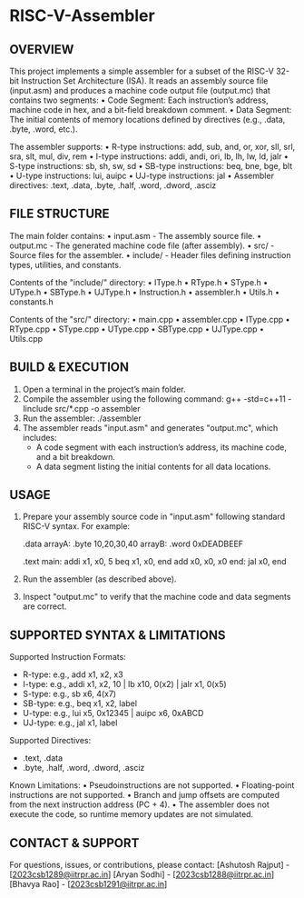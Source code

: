 # RISC-V-Assembler

OVERVIEW
--------
This project implements a simple assembler for a subset of the
RISC-V 32-bit Instruction Set Architecture (ISA). It reads an assembly
source file (input.asm) and produces a machine code output file (output.mc)
that contains two segments:
  • Code Segment: Each instruction’s address, machine code in hex, and a
    bit-field breakdown comment.
  • Data Segment: The initial contents of memory locations defined by
    directives (e.g., .data, .byte, .word, etc.).

The assembler supports:
  • R-type instructions: add, sub, and, or, xor, sll, srl, sra, slt, mul, div, rem
  • I-type instructions: addi, andi, ori, lb, lh, lw, ld, jalr
  • S-type instructions: sb, sh, sw, sd
  • SB-type instructions: beq, bne, bge, blt
  • U-type instructions: lui, auipc
  • UJ-type instructions: jal
  • Assembler directives: .text, .data, .byte, .half, .word, .dword, .asciz

FILE STRUCTURE
--------------
The main folder contains:
  • input.asm          - The assembly source file.
  • output.mc          - The generated machine code file (after assembly).
  • src/               - Source files for the assembler.
  • include/           - Header files defining instruction types, utilities, and constants.

Contents of the "include/" directory:
  • IType.h
  • RType.h
  • SType.h
  • UType.h
  • SBType.h
  • UJType.h
  • Instruction.h
  • assembler.h
  • Utils.h
  • constants.h

Contents of the "src/" directory:
  • main.cpp
  • assembler.cpp
  • IType.cpp
  • RType.cpp
  • SType.cpp
  • UType.cpp
  • SBType.cpp
  • UJType.cpp
  • Utils.cpp

BUILD & EXECUTION
-----------------
1. Open a terminal in the project’s main folder.
2. Compile the assembler using the following command:
     g++ -std=c++11 -Iinclude src/*.cpp -o assembler
3. Run the assembler:
     ./assembler
4. The assembler reads "input.asm" and generates "output.mc", which includes:
   - A code segment with each instruction’s address, its machine code, and a bit breakdown.
   - A data segment listing the initial contents for all data locations.

USAGE
-----
1. Prepare your assembly source code in "input.asm" following standard RISC-V syntax.
   For example:

     .data
     arrayA: .byte 10,20,30,40
     arrayB: .word 0xDEADBEEF

     .text
     main:
         addi x1, x0, 5
         beq x1, x0, end
         add  x0, x0, x0
     end:
         jal  x0, end

2. Run the assembler (as described above).
3. Inspect "output.mc" to verify that the machine code and data segments are correct.

SUPPORTED SYNTAX & LIMITATIONS
------------------------------
Supported Instruction Formats:
  - R-type:    e.g., add x1, x2, x3
  - I-type:    e.g., addi x1, x2, 10 | lb x10, 0(x2) | jalr x1, 0(x5)
  - S-type:    e.g., sb x6, 4(x7)
  - SB-type:   e.g., beq x1, x2, label
  - U-type:    e.g., lui x5, 0x12345 | auipc x6, 0xABCD
  - UJ-type:   e.g., jal x1, label

Supported Directives:
  - .text, .data
  - .byte, .half, .word, .dword, .asciz

Known Limitations:
  • Pseudoinstructions are not supported.
  • Floating-point instructions are not supported.
  • Branch and jump offsets are computed from the next instruction address (PC + 4).
  • The assembler does not execute the code, so runtime memory updates are not simulated.

CONTACT & SUPPORT
-----------------
For questions, issues, or contributions, please contact:
   [Ashutosh Rajput] - [2023csb1289@iitrpr.ac.in]
   [Aryan Sodhi] - [2023csb1288@iitrpr.ac.in]
   [Bhavya Rao] - [2023csb1291@iitrpr.ac.in]


